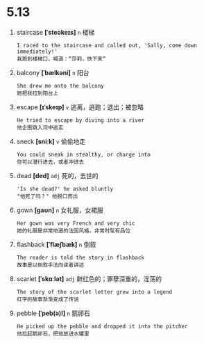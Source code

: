 # 5.13

1. staircase **[ˈsteəkeɪs]** `n` 楼梯

   ```
   I raced to the staircase and called out, 'Sally, come down immediately!'
   我跑到楼梯口，喊道：“莎莉，快下来”
   ```

2. balcony **[ˈbælkəni]** `n` 阳台

   ```
   She drew me onto the balcony
   她把我拉到阳台上
   ```

3. escape **[ɪˈskeɪp]** `v` 逃离，逃跑；退出；被忽略

   ```
   He tried to escape by diving into a river
   他企图跳入河中逃走
   ```

4. sneck **[sniːk]** `v` 偷偷地走

   ```
   You could sneak in stealthy, or charge into
   你可以潜行进去，或者冲进去
   ```

5. dead **[ded]** `adj` 死的，去世的

   ```
   'Is she dead?' he asked bluntly
   "他死了吗？" 他脱口而出
   ```

6. gown **[ɡaʊn]** `n` 女礼服，女裙服

   ```
   Her gown was very French and very chic
   她的礼服是非常地道的法国风格，非常时髦有品位
   ```

7. flashback **[ˈflæʃbæk]** `n` 倒叙

   ```
   The reader is told the story in flashback
   故事是以倒叙手法向读者讲述
   ```

8. scarlet **[ˈskɑːlət]** `adj` 鲜红色的；罪孽深重的，淫荡的

   ```
   The story of the scarlet letter grew into a legend
   红字的故事渐渐变成了传说
   ```

9. pebble **[ˈpeb(ə)l]** `n` 鹅卵石
   ```
   He picked up the pebble and dropped it into the pitcher
   他捡起鹅卵石，把他放进水罐里
   ```
